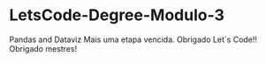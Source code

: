 # LetsCode-Degree-Modulo-3
Pandas and Dataviz
Mais uma etapa vencida. Obrigado Let´s Code!!
Obrigado mestres!
